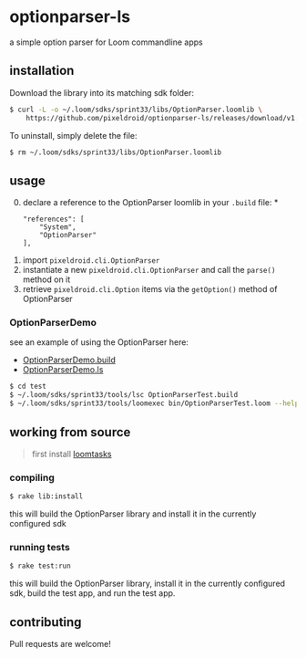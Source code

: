 optionparser-ls
===============

a simple option parser for Loom commandline apps


## installation

Download the library into its matching sdk folder:

```bash
$ curl -L -o ~/.loom/sdks/sprint33/libs/OptionParser.loomlib \
    https://github.com/pixeldroid/optionparser-ls/releases/download/v1.0.0/OptionParser-sprint33.loomlib
```

To uninstall, simply delete the file:

```bash
$ rm ~/.loom/sdks/sprint33/libs/OptionParser.loomlib
```


## usage

0. declare a reference to the OptionParser loomlib in your `.build` file:
    * 
    ```
    "references": [
        "System",
        "OptionParser"
    ],
    ```
0. import `pixeldroid.cli.OptionParser`
0. instantiate a new `pixeldroid.cli.OptionParser` and call the `parse()` method on it
0. retrieve `pixeldroid.cli.Option` items via the `getOption()` method of OptionParser

### OptionParserDemo

see an example of using the OptionParser here:

* [OptionParserDemo.build][OptionParserDemo.build]
* [OptionParserDemo.ls][OptionParserDemo.ls]

```bash
$ cd test
$ ~/.loom/sdks/sprint33/tools/lsc OptionParserTest.build
$ ~/.loom/sdks/sprint33/tools/loomexec bin/OptionParserTest.loom --help
```

## working from source

> first install [loomtasks][loomtasks]

### compiling

```bash
$ rake lib:install
```

this will build the OptionParser library and install it in the currently configured sdk

### running tests

```bash
$ rake test:run
```

this will build the OptionParser library, install it in the currently configured sdk, build the test app, and run the test app.


## contributing

Pull requests are welcome!


[loomtasks]: https://github.com/pixeldroid/loomtasks "loomtasks"
[OptionParserDemo.build]: ./test/src/OptionParserDemo.build "build file for the demo"
[OptionParserDemo.ls]: ./test/src/OptionParserDemo.ls "source file for the demo"
